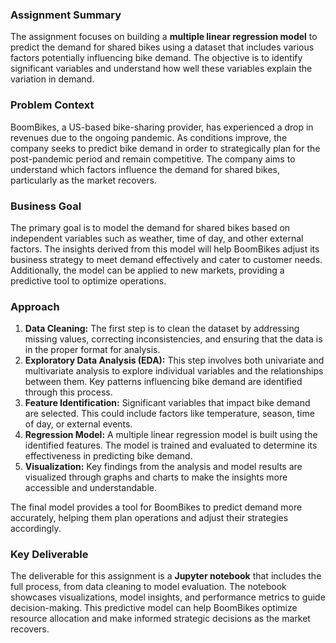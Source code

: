 ### Assignment Summary

The assignment focuses on building a **multiple linear regression model** to predict the demand for shared bikes using a dataset that includes various factors potentially influencing bike demand. The objective is to identify significant variables and understand how well these variables explain the variation in demand.

### Problem Context
BoomBikes, a US-based bike-sharing provider, has experienced a drop in revenues due to the ongoing pandemic. As conditions improve, the company seeks to predict bike demand in order to strategically plan for the post-pandemic period and remain competitive. The company aims to understand which factors influence the demand for shared bikes, particularly as the market recovers.

### Business Goal
The primary goal is to model the demand for shared bikes based on independent variables such as weather, time of day, and other external factors. The insights derived from this model will help BoomBikes adjust its business strategy to meet demand effectively and cater to customer needs. Additionally, the model can be applied to new markets, providing a predictive tool to optimize operations.

### Approach
1. **Data Cleaning:** The first step is to clean the dataset by addressing missing values, correcting inconsistencies, and ensuring that the data is in the proper format for analysis.
2. **Exploratory Data Analysis (EDA):** This step involves both univariate and multivariate analysis to explore individual variables and the relationships between them. Key patterns influencing bike demand are identified through this process.
3. **Feature Identification:** Significant variables that impact bike demand are selected. This could include factors like temperature, season, time of day, or external events.
4. **Regression Model:** A multiple linear regression model is built using the identified features. The model is trained and evaluated to determine its effectiveness in predicting bike demand.
5. **Visualization:** Key findings from the analysis and model results are visualized through graphs and charts to make the insights more accessible and understandable.

The final model provides a tool for BoomBikes to predict demand more accurately, helping them plan operations and adjust their strategies accordingly.

### Key Deliverable
The deliverable for this assignment is a **Jupyter notebook** that includes the full process, from data cleaning to model evaluation. The notebook showcases visualizations, model insights, and performance metrics to guide decision-making. This predictive model can help BoomBikes optimize resource allocation and make informed strategic decisions as the market recovers.
